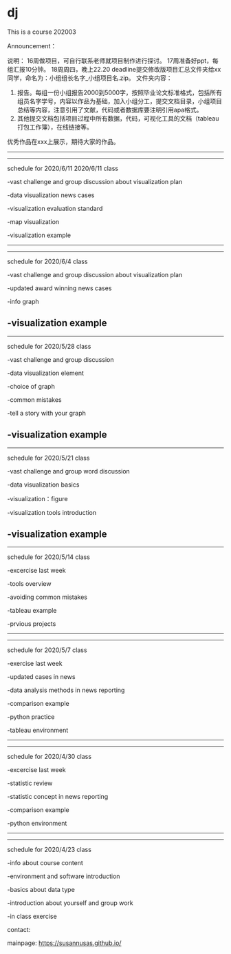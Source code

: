 # dj
This is a course 202003 

Announcement：

说明：
16周做项目，可自行联系老师就项目制作进行探讨。
17周准备好ppt，每组汇报10分钟。
18周周四，晚上22.20 deadline提交修改版项目汇总文件夹给xx同学，命名为：小组组长名字_小组项目名.zip。 
文件夹内容：
1. 报告。每组一份小组报告2000到5000字，按照毕业论文标准格式，包括所有组员名字学号，内容以作品为基础，加入小组分工，提交文档目录，小组项目总结等内容，注意引用了文献，代码或者数据库要注明引用apa格式。
2. 其他提交文档包括项目过程中所有数据，代码，可视化工具的文档（tableau打包工作簿），在线链接等。

优秀作品在xxx上展示，期待大家的作品。



----------------------------------
----------------------------------
schedule for 2020/6/11 2020/6/11 class

-vast challenge and group discussion about visualization plan

-data visualization news cases

-visualization evaluation standard

-map visualization 

-visualization example

----------------------------------
----------------------------------
schedule for 2020/6/4  class

-vast challenge and group discussion about visualization plan

-updated award winning news cases

-info graph

-visualization example
----------------------------------
----------------------------------
schedule for 2020/5/28 class

-vast challenge and group discussion

-data visualization element

-choice of graph

-common mistakes

-tell a story with your graph 

-visualization example
----------------------------------
----------------------------------
schedule for 2020/5/21 class

-vast challenge and group word discussion

-data visualization basics

-visualization：figure 

-visualization tools introduction 

-visualization example
----------------------------------
----------------------------------
schedule for 2020/5/14 class

-excercise last week

-tools overview

-avoiding common mistakes

-tableau example

-prvious projects

----------------------------------
----------------------------------

schedule for 2020/5/7 class

-exercise last week

-updated cases in news

-data analysis methods in news reporting

-comparison example

-python practice

-tableau environment

----------------------------------
----------------------------------
schedule for 2020/4/30 class

-excercise last week

-statistic review

-statistic concept in news reporting

-comparison example

-python environment

----------------------------------
----------------------------------

schedule for 2020/4/23 class

-info about course content

-environment and software introduction

-basics about data type

-introduction about yourself and group work

-in class exercise 

contact:

mainpage: 
https://susannusas.github.io/
